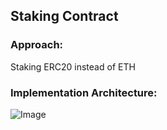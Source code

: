 ## Staking Contract

### Approach:
Staking ERC20 instead of ETH

### Implementation Architecture: 
![Image](https://github.com/user-attachments/assets/ff60215b-7e82-4124-a764-32aaf5238169)
